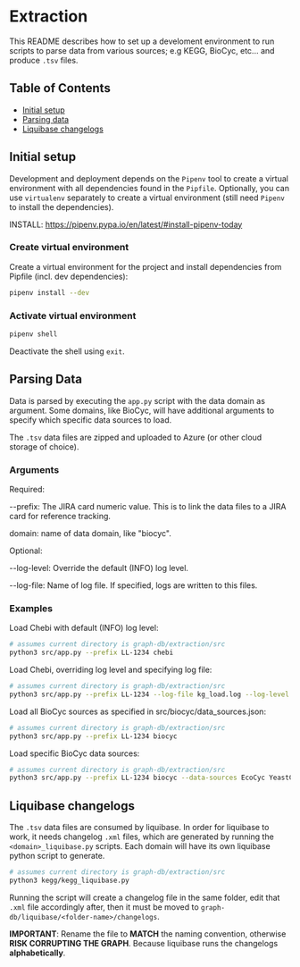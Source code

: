 # Extraction

This README describes how to set up a develoment environment to run scripts to parse data from various sources; e.g KEGG, BioCyc, etc... and produce `.tsv` files.

## Table of Contents
* [Initial setup](#initial-setup)
* [Parsing data](#parsing-data)
* [Liquibase changelogs](#liquibase-changelogs)

## Initial setup

Development and deployment depends on the `Pipenv` tool to create a virtual environment with all dependencies found in the `Pipfile`. Optionally, you can use `virtualenv` separately to create a virtual environment (still need `Pipenv` to install the dependencies).

INSTALL: https://pipenv.pypa.io/en/latest/#install-pipenv-today

### Create virtual environment
Create a virtual environment for the project and install dependencies from Pipfile (incl. dev dependencies):

```bash
pipenv install --dev
```

### Activate virtual environment
```bash
pipenv shell
```

Deactivate the shell using `exit`.

## Parsing Data

Data is parsed by executing the `app.py` script with the data domain as argument. Some domains, like BioCyc, will have additional arguments to specify which specific data sources to load.

The `.tsv` data files are zipped and uploaded to Azure (or other cloud storage of choice).

### Arguments
Required:

--prefix: The JIRA card numeric value. This is to link the data files to a JIRA card for reference tracking.

domain: name of data domain, like "biocyc".

Optional:

--log-level: Override the default (INFO) log level.

--log-file: Name of log file. If specified, logs are written to this files.

### Examples
Load Chebi with default (INFO) log level:
```bash
# assumes current directory is graph-db/extraction/src
python3 src/app.py --prefix LL-1234 chebi
```

Load Chebi, overriding log level and specifying log file:
```bash
# assumes current directory is graph-db/extraction/src
python3 src/app.py --prefix LL-1234 --log-file kg_load.log --log-level DEBUG chebi
```

Load all BioCyc sources as specified in src/biocyc/data_sources.json:
```bash
# assumes current directory is graph-db/extraction/src
python3 src/app.py --prefix LL-1234 biocyc
```

Load specific BioCyc data sources:
```bash
# assumes current directory is graph-db/extraction/src
python3 src/app.py --prefix LL-1234 biocyc --data-sources EcoCyc YeastCyc MetaCyc
```

## Liquibase changelogs

The `.tsv` data files are consumed by liquibase. In order for liquibase to work, it needs changelog `.xml` files, which are generated by running the `<domain>_liquibase.py` scripts. Each domain will have its own liquibase python script to generate.

```bash
# assumes current directory is graph-db/extraction/src
python3 kegg/kegg_liquibase.py
```

Running the script will create a changelog file in the same folder, edit that `.xml` file accordingly after, then it must be moved to `graph-db/liquibase/<folder-name>/changelogs`.

**IMPORTANT**: Rename the file to **MATCH** the naming convention, otherwise **RISK CORRUPTING THE GRAPH**. Because liquibase runs the changelogs **alphabetically**.
